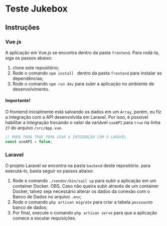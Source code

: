 # Teste Jukebox


## Instruções

### Vue.js

A aplicação em Vue.js se encontra dentro da pasta ```frontend```.
Para rodá-la, siga os passos abaixo: 
1. clone este repositório;
2. Rode o comando ```npm install ``` dentro da pasta ```frontend``` para instalar as dependências;
3. Rode o comando ```npm run dev``` para subir a aplicação no ambiente de desenvolvimento.

#### Importante!
O frontend inicialmente está salvando os dados em um ```Àrray```, porém, eu fiz a integração com a API desenvolvida em Laravel. Por isso, é possível habilitar a integração trocando o valor da variável ```useAPI``` para ```true``` na linha ```27``` do arquivo ```/src/App.vue```.

```javascript
// MUDE PARA TRUE PARA USAR A INTEGRAÇÃO COM O LARAVEL
const useAPI = false;
```
### Laravel
O projeto Laravel se encontra na pasta ```backend``` deste repositório. para executá-lo, basta seguir os passos abaixo:

1. Rode o comando ```./vendor/bin/sail up``` para subir a aplicação em um container Docker. OBS. Caso não queira subir através de um container Docker, talvez seja necessário alterar os dados da conexão com o Banco de Dados no arquivo ```.env```;
2. Rode o comando ```php artisan migrate``` para criar a tabela ```pessoas```no banco de dados;
3. Por final, execute o comando ```php artisan serve``` para que a aplicação comece a escutar requisições.

